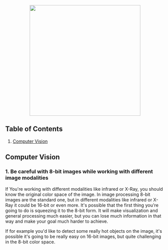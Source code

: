 <p align="center">
  <img src="https://github.com/IgorZaton/Data-Science-Tips/assets/50952749/6074bc6a-9749-4cee-83d8-13bf59f1b2dc" width="350" height="350"/>
</p>

## Table of Contents

1. [Computer Vision](#computer-vision)

## Computer Vision

### 1. Be careful with 8-bit images while working with different image modalities

If You're working with different modalities like infrared or X-Ray, you should
know the original color space of the image. In image processing 8-bit
images are the standard one, but in different modalities like infrared or X-Ray
it could be 16-bit or even more. It's possible that the first thing you're going
to do is squeezing it to the 8-bit form. It will make visualization and general
processing much easier, but you can lose much information in that way and make
your goal much harder to achieve.

If for example you'd like to detect some really hot objects on the image,
it's possible it's going to be really easy on 16-bit images, but quite challenging
in the 8-bit color space.
